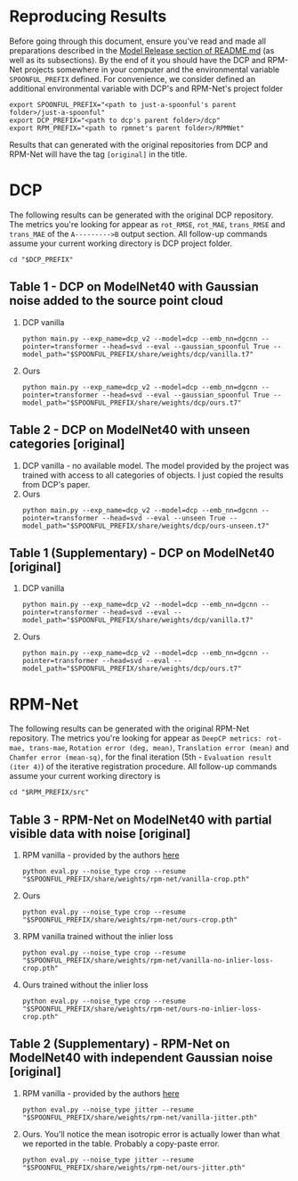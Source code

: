 # Reproducing Results

Before going through this document, ensure you've read and made all preparations described in the [Model Release section of README.md](../README.md#model-release) (as well as its subsections). By the end of it you should have the DCP and RPM-Net projects somewhere in your computer and the environmental variable `SPOONFUL_PREFIX` defined. For convenience, we consider defined an additional environmental variable with DCP's and RPM-Net's project folder
```shell
export SPOONFUL_PREFIX="<path to just-a-spoonful's parent folder>/just-a-spoonful"
export DCP_PREFIX="<path to dcp's parent folder>/dcp"
export RPM_PREFIX="<path to rpmnet's parent folder>/RPMNet"
```

Results that can generated with the original repositories from DCP and RPM-Net will have the tag `[original]` in the title.

# DCP

The following results can be generated with the original DCP repository. The metrics you're looking for appear as `rot_RMSE`, `rot_MAE`, `trans_RMSE` and `trans_MAE` of the `A--------->B` output section. All follow-up commands assume your current working directory is DCP project folder.
```shell
cd "$DCP_PREFIX"
```

## Table 1 - DCP on ModelNet40 with Gaussian noise added to the source point cloud

1. DCP vanilla
    ```shell
    python main.py --exp_name=dcp_v2 --model=dcp --emb_nn=dgcnn --pointer=transformer --head=svd --eval --gaussian_spoonful True --model_path="$SPOONFUL_PREFIX/share/weights/dcp/vanilla.t7"
    ```
2. Ours
    ```shell
    python main.py --exp_name=dcp_v2 --model=dcp --emb_nn=dgcnn --pointer=transformer --head=svd --eval --gaussian_spoonful True --model_path="$SPOONFUL_PREFIX/share/weights/dcp/ours.t7"
    ```

## Table 2 - DCP on ModelNet40 with unseen categories [original]

1. DCP vanilla - no available model. The model provided by the project was trained with access to all categories of objects. I just copied the results from DCP's paper.
2. Ours
    ```shell
    python main.py --exp_name=dcp_v2 --model=dcp --emb_nn=dgcnn --pointer=transformer --head=svd --eval --unseen True --model_path="$SPOONFUL_PREFIX/share/weights/dcp/ours-unseen.t7"
    ```

## Table 1 (Supplementary) - DCP on ModelNet40 [original]

1. DCP vanilla
    ```shell
    python main.py --exp_name=dcp_v2 --model=dcp --emb_nn=dgcnn --pointer=transformer --head=svd --eval --model_path="$SPOONFUL_PREFIX/share/weights/dcp/vanilla.t7"
    ```

2. Ours
    ```shell
    python main.py --exp_name=dcp_v2 --model=dcp --emb_nn=dgcnn --pointer=transformer --head=svd --eval --model_path="$SPOONFUL_PREFIX/share/weights/dcp/ours.t7"
    ```

# RPM-Net

The following results can be generated with the original RPM-Net repository. The metrics you're looking for appear as `DeepCP metrics: rot-mae, trans-mae`, `Rotation error (deg, mean)`, `Translation error (mean)` and `Chamfer error (mean-sq)`, for the final iteration (5th - `Evaluation result (iter 4)`) of the iterative registration procedure.
All follow-up commands assume your current working directory is
```shell
cd "$RPM_PREFIX/src"
```

## Table 3 - RPM-Net on ModelNet40 with partial visible data with noise [original]

1. RPM vanilla - provided by the authors [here](https://drive.google.com/drive/folders/1CqbcyJ8cwIqTeuv6kRWsnUoYUY46ewb9)
    ```shell
    python eval.py --noise_type crop --resume "$SPOONFUL_PREFIX/share/weights/rpm-net/vanilla-crop.pth"
    ```
2. Ours
    ```shell
    python eval.py --noise_type crop --resume "$SPOONFUL_PREFIX/share/weights/rpm-net/ours-crop.pth"
    ```
3. RPM vanilla trained without the inlier loss
    ```shell
    python eval.py --noise_type crop --resume "$SPOONFUL_PREFIX/share/weights/rpm-net/vanilla-no-inlier-loss-crop.pth"
    ```
4. Ours trained without the inlier loss
    ```shell
    python eval.py --noise_type crop --resume "$SPOONFUL_PREFIX/share/weights/rpm-net/ours-no-inlier-loss-crop.pth"
    ```

## Table 2 (Supplementary) - RPM-Net on ModelNet40 with independent Gaussian noise [original]

1. RPM vanilla - provided by the authors [here](https://drive.google.com/uc?id=1cvgpWG93Tb2z_xH8JTXYtKlIzXe_o5ri)
    ```shell
    python eval.py --noise_type jitter --resume "$SPOONFUL_PREFIX/share/weights/rpm-net/vanilla-jitter.pth"
    ```
2. Ours. You'll notice the mean isotropic error is actually lower than what we reported in the table. Probably a copy-paste error.
    ```shell
    python eval.py --noise_type jitter --resume "$SPOONFUL_PREFIX/share/weights/rpm-net/ours-jitter.pth"
    ```
